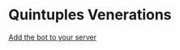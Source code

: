 # Quintuples Venerations

[Add the bot to your server ](https://discordapp.com/oauth2/authorize?&client_id=314725199440379904&scope=bot&permissions=0)
